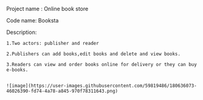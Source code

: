 Project name : Online book store

Code name: Booksta

Description: 

    1.Two actors: publisher and reader
    
    2.Publishers can add books,edit books and delete and view books.
    
    3.Readers can view and order books online for delivery or they can buy e-books.
    
    
    ![image](https://user-images.githubusercontent.com/59819486/180636073-46026390-fd74-4a78-a845-970f78311643.png)

